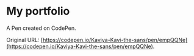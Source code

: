 # My portfolio 

A Pen created on CodePen.

Original URL: [https://codepen.io/Kaviya-Kavi-the-sans/pen/empQQNe](https://codepen.io/Kaviya-Kavi-the-sans/pen/empQQNe).

